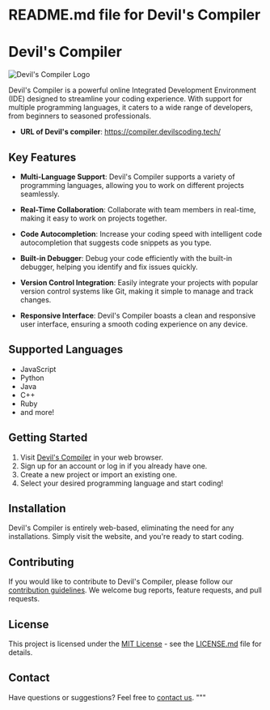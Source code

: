 # README.md file for Devil's Compiler

# Devil's Compiler

![Devil's Compiler Logo](https://lh3.googleusercontent.com/-SZALuAk5MVs/ZY2tarypUsI/AAAAAAAACT4/_KXMPTUXxHkED-NFLJuRe24ImGFTR39ygCNcBGAsYHQ/h120/dashboard.png)

Devil's Compiler is a powerful online Integrated Development Environment (IDE) designed to streamline your coding experience. With support for multiple programming languages, it caters to a wide range of developers, from beginners to seasoned professionals.

- **URL of Devil's compiler**: https://compiler.devilscoding.tech/

## Key Features

- **Multi-Language Support**: Devil's Compiler supports a variety of programming languages, allowing you to work on different projects seamlessly.

- **Real-Time Collaboration**: Collaborate with team members in real-time, making it easy to work on projects together.

- **Code Autocompletion**: Increase your coding speed with intelligent code autocompletion that suggests code snippets as you type.

- **Built-in Debugger**: Debug your code efficiently with the built-in debugger, helping you identify and fix issues quickly.

- **Version Control Integration**: Easily integrate your projects with popular version control systems like Git, making it simple to manage and track changes.

- **Responsive Interface**: Devil's Compiler boasts a clean and responsive user interface, ensuring a smooth coding experience on any device.

## Supported Languages

- JavaScript
- Python
- Java
- C++
- Ruby
- and more!

## Getting Started

1. Visit [Devil's Compiler](https://devils-compiler.com) in your web browser.
2. Sign up for an account or log in if you already have one.
3. Create a new project or import an existing one.
4. Select your desired programming language and start coding!

## Installation

Devil's Compiler is entirely web-based, eliminating the need for any installations. Simply visit the website, and you're ready to start coding.

## Contributing

If you would like to contribute to Devil's Compiler, please follow our [contribution guidelines](CONTRIBUTING.md). We welcome bug reports, feature requests, and pull requests.

## License

This project is licensed under the [MIT License](LICENSE.md) - see the [LICENSE.md](LICENSE.md) file for details.

## Contact

Have questions or suggestions? Feel free to [contact us](mailto:info@devils-compiler.com).
"""
